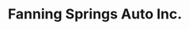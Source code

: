 ---
title: "Fanning Springs Auto Inc."
url: /fanning-springs/fanning-springs-auto-inc/
shop: Autowerkstatt
---